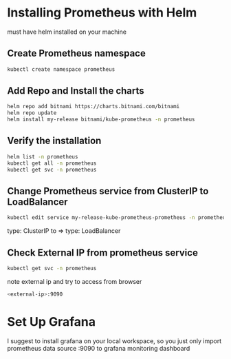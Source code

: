 # Installing Prometheus with Helm
must have helm installed on your machine
## Create Prometheus namespace
```bash
kubectl create namespace prometheus
```
## Add Repo and Install the charts
```bash
helm repo add bitnami https://charts.bitnami.com/bitnami
helm repo update
helm install my-release bitnami/kube-prometheus -n prometheus
```
## Verify the installation
```bash
helm list -n prometheus
kubectl get all -n prometheus
kubectl get svc -n prometheus
```
## Change Prometheus service from ClusterIP to LoadBalancer
```bash
kubectl edit service my-release-kube-prometheus-prometheus -n prometheus
```
type: ClusterIP  to => type: LoadBalancer

## Check External IP from prometheus service
```bash
kubectl get svc -n prometheus 
```
note external ip and try to access from browser
```bash
<external-ip>:9090
```

# Set Up Grafana
I suggest to install grafana on your local workspace, so you just only import prometheus data source <external-ip>:9090 to grafana monitoring dashboard